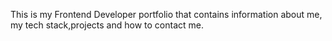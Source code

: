 This is my Frontend Developer portfolio that contains information about me, my tech stack,projects and how to contact me.
